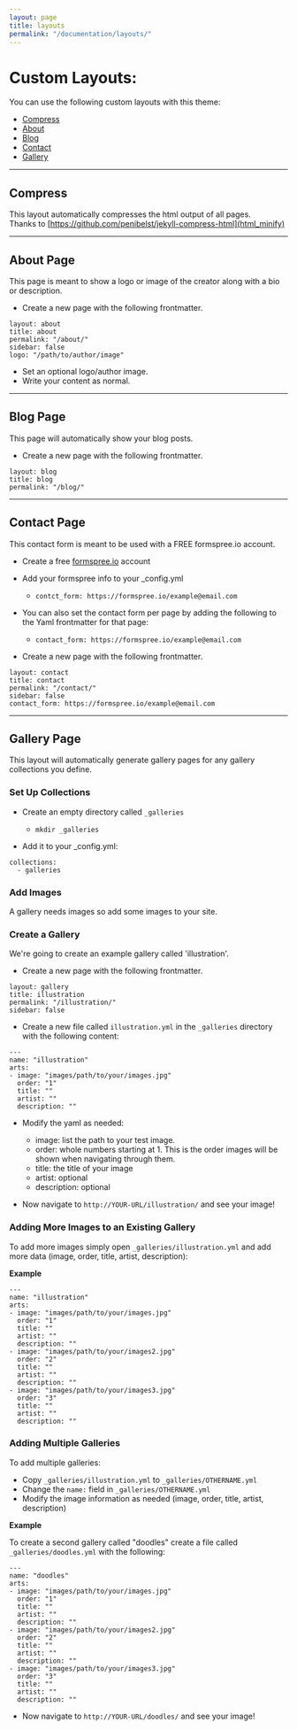 ```yaml
---
layout: page
title: layouts
permalink: "/documentation/layouts/"
---  
```

# Custom Layouts:
You can use the following custom layouts with this theme:
- [Compress](#compress)
- [About](#about-page)
- [Blog](#blog-page)
- [Contact](#contact-page)
- [Gallery](#gallery-page)

---------
## Compress
This layout automatically compresses the html output of all pages.      
Thanks to [https://github.com/penibelst/jekyll-compress-html](html_minify)

---------
## About Page
This page is meant to show a logo or image of the creator along with a bio or description.

- Create a new page with the following frontmatter.
```
layout: about
title: about
permalink: "/about/"
sidebar: false
logo: "/path/to/author/image"
```
- Set an optional logo/author image.
- Write your content as normal.

---------
## Blog Page
This page will automatically show your blog posts.
- Create a new page with the following frontmatter.
```
layout: blog
title: blog
permalink: "/blog/"
```

---------
## Contact Page
This contact form is meant to be used with a FREE formspree.io account.
- Create a free [formspree.io](https://formspree.io/) account
- Add your formspree info to your _config.yml
  - `contct_form: https://formspree.io/example@email.com`
- You can also set the contact form per page by adding the following to the Yaml frontmatter for that page:
  - `contact_form: https://formspree.io/example@email.com`

- Create a new page with the following frontmatter.
```
layout: contact
title: contact
permalink: "/contact/"
sidebar: false
contact_form: https://formspree.io/example@email.com
```

---------
## Gallery Page
This layout will automatically generate gallery pages for any gallery collections you define.

### Set Up Collections
- Create an empty directory called `_galleries`
  - `mkdir _galleries`

- Add it to your _config.yml:

```
collections:
  - galleries
```

### Add Images
A gallery needs images so add some images to your site.

### Create a Gallery
We're going to create an example gallery called 'illustration'.

- Create a new page with the following frontmatter.
```
layout: gallery
title: illustration
permalink: "/illustration/"
sidebar: false
```

- Create a new file called `illustration.yml` in the `_galleries` directory with the following content:

```
---
name: "illustration"
arts:
- image: "images/path/to/your/images.jpg"
  order: "1"
  title: ""
  artist: ""
  description: ""
```

- Modify the yaml as needed:
  - image: list the path to your test image.
  - order: whole numbers starting at 1. This is the order images will be shown when navigating through them.
  - title: the title of your image
  - artist: optional
  - description: optional

- Now navigate to `http://YOUR-URL/illustration/` and see your image!

### Adding More Images to an Existing Gallery
To add more images simply open `_galleries/illustration.yml` and add more data (image, order, title, artist, description):

**Example**
```
---
name: "illustration"
arts:
- image: "images/path/to/your/images.jpg"
  order: "1"
  title: ""
  artist: ""
  description: ""
- image: "images/path/to/your/images2.jpg"
  order: "2"
  title: ""
  artist: ""
  description: ""
- image: "images/path/to/your/images3.jpg"
  order: "3"
  title: ""
  artist: ""
  description: ""
```

### Adding Multiple Galleries
To add multiple galleries:
- Copy `_galleries/illustration.yml` to `_galleries/OTHERNAME.yml`
- Change the `name:` field in `_galleries/OTHERNAME.yml`
- Modify the image information as needed (image, order, title, artist, description)

**Example**

To create a second gallery called "doodles" create a file called `_galleries/doodles.yml` with the following:
```
---
name: "doodles"
arts:
- image: "images/path/to/your/images.jpg"
  order: "1"
  title: ""
  artist: ""
  description: ""
- image: "images/path/to/your/images2.jpg"
  order: "2"
  title: ""
  artist: ""
  description: ""
- image: "images/path/to/your/images3.jpg"
  order: "3"
  title: ""
  artist: ""
  description: ""
```
- Now navigate to `http://YOUR-URL/doodles/` and see your image!
